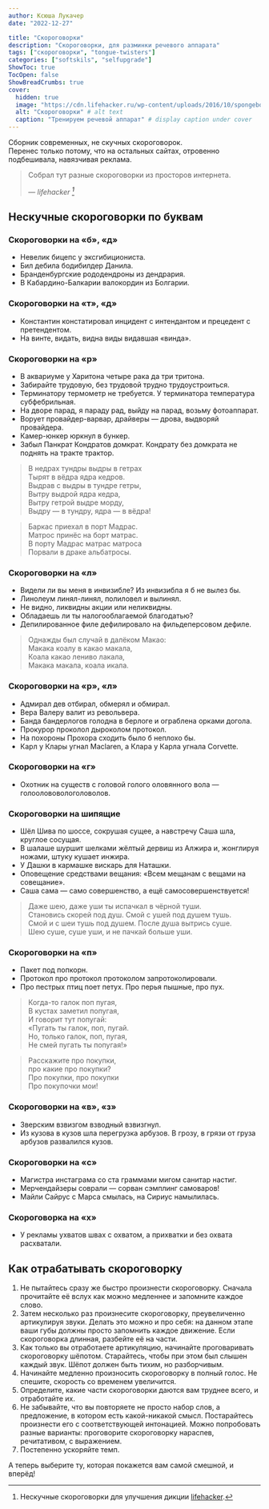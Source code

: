 ```yaml
---
author: Ксюша Лукачер
date: "2022-12-27"

title: "Скороговорки"
description: "Скороговорки, для разминки речевого аппарата"
tags: ["скороговорки", "tongue-twisters"]
categories: ["softskils", "selfupgrade"]
ShowToc: true
TocOpen: false
ShowBreadCrumbs: true
cover:
  hidden: true
  image: "https://cdn.lifehacker.ru/wp-content/uploads/2016/10/spongebob_1477589304.gif"
  alt: "Скороговорки" # alt text
  caption: "Тренируем речевой аппарат" # display caption under cover
---
```


Сборник современных, не скучных скороговорок.  
Перенес только потому, что на остальных сайтах,
отровенно подбешивала, навязчивая реклама.
<!--more-->

> Собрал тут разные скороговорки из просторов интернета.
>
> — <cite>lifehacker [^1]</cite>

[^1]: Нескучные скороговорки для улучшения дикции [lifehacker](https://lifehacker.ru/skorogovorki/).

## Нескучные скороговорки по буквам

### Скороговорки на «б», «д»

- Невелик бицепс у эксгибициониста.
- Бил дебила бодибилдер Данила.
- Бранденбургские рододендроны из дендрария.
- В Кабардино-Балкарии валокордин из Болгарии.

### Скороговорки на «т», «д»

- Константин констатировал инцидент с интендантом и прецедент с претендентом.
- На винте, видать, видна виды видавшая «винда».

### Скороговорки на «р»

- В аквариуме у Харитона четыре рака да три тритона.
- Забирайте трудовую, без трудовой трудно трудоустроиться.
- Терминатору термометр не требуется. У терминатора температура субфебрильная.
- На дворе парад, я параду рад, выйду на парад, возьму фотоаппарат.
- Ворует провайдер-варвар, драйверы — дрова, выдворяй провайдера.
- Камер-юнкер юркнул в бункер.
- Забыл Панкрат Кондратов домкрат. Кондрату без домкрата не поднять на тракте трактор.

> В недрах тундры выдры в гетрах  
> Тырят в вёдра ядра кедров.  
> Выдрав с выдры в тундре гетры,  
> Вытру выдрой ядра кедра,  
> Вытру гетрой выдре морду,  
> Выдру — в тундру, ядра — в вёдра!  

> Баркас приехал в порт Мадрас.  
> Матрос принёс на борт матрас.  
> В порту Мадрас матрас матроса  
> Порвали в драке альбатросы.  

### Скороговорки на «л»

- Видели ли вы меня в инвизибле? Из инвизибла я б не вылез бы.
- Линолеум линял-линял, полиловел и вылинял.
- Не видно, ликвидны акции или неликвидны.
- Обладаешь ли ты налогооблагаемой благодатью?
- Депилированное филе дефилировало на фильдеперсовом дефиле.

> Однажды был случай в далёком Макао:  
> Макака коалу в какао макала,  
> Коала какао лениво лакала,  
> Макака макала, коала икала.  

### Скороговорки на «р», «л»

- Адмирал дев отбирал, обмерял и обмирал.
- Вера Валеру валит из револьвера.
- Банда бандерлогов голодна в берлоге и ограблена орками догола.
- Прокурор проколол дыроколом протокол.
- На похороны Прохора сходить было б неплохо бы.
- Карл у Клары угнал Maclaren, а Клара у Карла угнала Corvette.

### Скороговорки на «г»

- Охотник на существ с головой голого оловянного вола — голоолововологоловолов.

### Скороговорки на шипящие

- Шёл Шива по шоссе, сокрушая сущее, а навстречу Саша шла, круглое сосущая.
- В шалаше шуршит шелками жёлтый дервиш из Алжира и, жонглируя ножами, штуку кушает инжира.
- У Дашки в кармашке вискарь для Наташки.
- Оповещение средствами вещания: «Всем мещанам с вещами на совещание».
- Саша сама — само совершенство, а ещё самосовершенствуется!

> Даже шею, даже уши ты испачкал в чёрной туши.  
> Становись скорей под душ. Смой с ушей под душем тушь.  
> Смой и с шеи тушь под душем. После душа вытрись суше.  
> Шею суше, суше уши, и не пачкай больше уши.  

### Скороговорки на «п»

- Пакет под попкорн.
- Протокол про протокол протоколом запротоколировали.
- Про пестрых птиц поет петух. Про перья пышные, про пух.

> Когда-то галок поп пугая,  
> В кустах заметил попугая,  
> И говорит тут попугай:  
> «Пугать ты галок, поп, пугай.  
> Но, только галок, поп, пугая,  
> Не смей пугать ты попугая!»  

> Расскажите про покупки,  
> про какие про покупки?  
> Про покупки, про покупки  
> Про покупочки мои!  

### Скороговорки на «в», «з»

- Зверским взвизгом взводный взвизгнул.
- Из кузова в кузов шла перегрузка арбузов. В грозу, в грязи от груза арбузов развалился кузов.

### Скороговорки на «с»

- Магистра инстаграма со ста граммами мигом санитар настиг.
- Мерчендайзеры соврали — сорван сэмплинг самоваров!
- Майли Сайрус с Марса смылась, на Сириус намылилась.

### Скороговорка на «х»

- У рекламы ухватов швах с охватом, а прихватки и без охвата расхватали.

## Как отрабатывать скороговорку

1. Не пытайтесь сразу же быстро произнести скороговорку. Сначала прочитайте её вслух как можно медленнее и запомните каждое слово.
2. Затем несколько раз произнесите скороговорку, преувеличенно артикулируя звуки. Делать это можно и про себя: на данном этапе ваши губы должны просто запомнить каждое движение. Если скороговорка длинная, разбейте её на части.
3. Как только вы отработаете артикуляцию, начинайте проговаривать скороговорку шёпотом. Старайтесь, чтобы при этом был слышен каждый звук. Шёпот должен быть тихим, но разборчивым.
4. Начинайте медленно произносить скороговорку в полный голос. Не спешите, скорость со временем увеличится.
5. Определите, какие части скороговорки даются вам труднее всего, и отработайте их.
6. Не забывайте, что вы повторяете не просто набор слов, а предложение, в котором есть какой-никакой смысл. Постарайтесь произнести его с соответствующей интонацией. Можно попробовать разные варианты: проговорите скороговорку нараспев, речитативом, с выражением.
7. Постепенно ускоряйте темп.

А теперь выберите ту, которая покажется вам самой смешной, и вперёд!